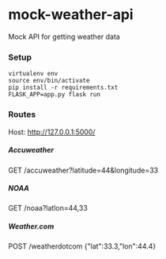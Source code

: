 # mock-weather-api
Mock API for getting weather data

### Setup
```
virtualenv env
source env/bin/activate
pip install -r requirements.txt
FLASK_APP=app.py flask run
```

### Routes
Host: http://127.0.0.1:5000/
##### Accuweather
GET /accuweather?latitude=44&longitude=33

##### NOAA
GET /noaa?latlon=44,33

##### Weather.com
POST /weatherdotcom
{"lat":33.3,"lon":44.4}

